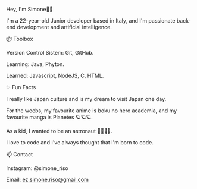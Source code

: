 Hey, I'm Simone👋🏽

I'm a 22-year-old Junior developer based in Italy, and I'm passionate back-end development and artificial intelligence.


📦 Toolbox

Version Control Sistem: Git, GitHub.

Learning: Java, Phyton.

Learned: Javascript, NodeJS, C, HTML.

✨ Fun Facts

I really like Japan culture and is my dream to visit Japan one day.

For the weebs, my favourite anime is boku no hero academia,
and my favourite manga is Planetes 🪐🪐🪐.


As a kid, I wanted to be an astronaut 🧑‍🚀🧑‍🚀.

I love to code and I've always thought that I'm born to code.

📫 Contact

Instagram: @simone_riso

Email: ez.simone.riso@gmail.com
